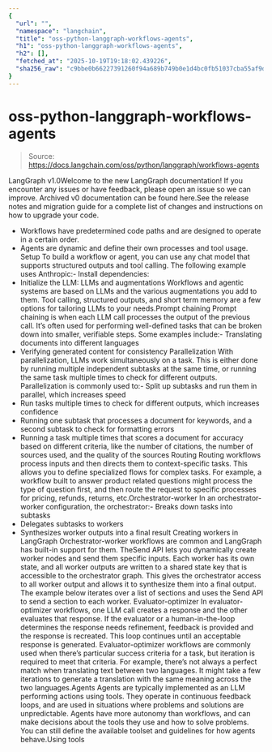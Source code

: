 ```yaml
---
{
  "url": "",
  "namespace": "langchain",
  "title": "oss-python-langgraph-workflows-agents",
  "h1": "oss-python-langgraph-workflows-agents",
  "h2": [],
  "fetched_at": "2025-10-19T19:18:02.439226",
  "sha256_raw": "c9bbe0b66227391260f94a689b749b0e1d4bc0fb51037cba55af9d7248b41ad0"
}
---
```


# oss-python-langgraph-workflows-agents

> Source: https://docs.langchain.com/oss/python/langgraph/workflows-agents

LangGraph v1.0Welcome to the new LangGraph documentation! If you encounter any issues or have feedback, please open an issue so we can improve. Archived v0 documentation can be found here.See the release notes and migration guide for a complete list of changes and instructions on how to upgrade your code.
- Workflows have predetermined code paths and are designed to operate in a certain order.
- Agents are dynamic and define their own processes and tool usage.
Setup
To build a workflow or agent, you can use any chat model that supports structured outputs and tool calling. The following example uses Anthropic:- Install dependencies:
- Initialize the LLM:
LLMs and augmentations
Workflows and agentic systems are based on LLMs and the various augmentations you add to them. Tool calling, structured outputs, and short term memory are a few options for tailoring LLMs to your needs.Prompt chaining
Prompt chaining is when each LLM call processes the output of the previous call. It’s often used for performing well-defined tasks that can be broken down into smaller, verifiable steps. Some examples include:- Translating documents into different languages
- Verifying generated content for consistency
Parallelization
With parallelization, LLMs work simultaneously on a task. This is either done by running multiple independent subtasks at the same time, or running the same task multiple times to check for different outputs. Parallelization is commonly used to:- Split up subtasks and run them in parallel, which increases speed
- Run tasks multiple times to check for different outputs, which increases confidence
- Running one subtask that processes a document for keywords, and a second subtask to check for formatting errors
- Running a task multiple times that scores a document for accuracy based on different criteria, like the number of citations, the number of sources used, and the quality of the sources
Routing
Routing workflows process inputs and then directs them to context-specific tasks. This allows you to define specialized flows for complex tasks. For example, a workflow built to answer product related questions might process the type of question first, and then route the request to specific processes for pricing, refunds, returns, etc.Orchestrator-worker
In an orchestrator-worker configuration, the orchestrator:- Breaks down tasks into subtasks
- Delegates subtasks to workers
- Synthesizes worker outputs into a final result
Creating workers in LangGraph
Orchestrator-worker workflows are common and LangGraph has built-in support for them. TheSend
API lets you dynamically create worker nodes and send them specific inputs. Each worker has its own state, and all worker outputs are written to a shared state key that is accessible to the orchestrator graph. This gives the orchestrator access to all worker output and allows it to synthesize them into a final output. The example below iterates over a list of sections and uses the Send
API to send a section to each worker.
Evaluator-optimizer
In evaluator-optimizer workflows, one LLM call creates a response and the other evaluates that response. If the evaluator or a human-in-the-loop determines the response needs refinement, feedback is provided and the response is recreated. This loop continues until an acceptable response is generated. Evaluator-optimizer workflows are commonly used when there’s particular success criteria for a task, but iteration is required to meet that criteria. For example, there’s not always a perfect match when translating text between two languages. It might take a few iterations to generate a translation with the same meaning across the two languages.Agents
Agents are typically implemented as an LLM performing actions using tools. They operate in continuous feedback loops, and are used in situations where problems and solutions are unpredictable. Agents have more autonomy than workflows, and can make decisions about the tools they use and how to solve problems. You can still define the available toolset and guidelines for how agents behave.Using tools